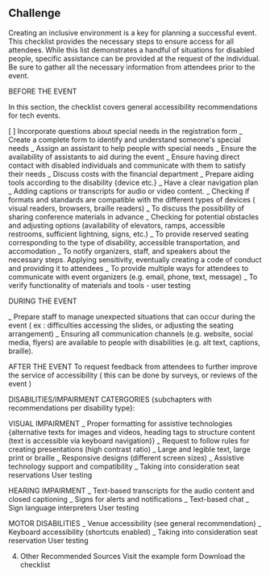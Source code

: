 ## Challenge

Creating an inclusive environment is a key for planning a successful event. This checklist provides the necessary steps to ensure access for all attendees. While this list demonstrates a handful of situations for disabled people, specific assistance can be provided at the request of the individual. Be sure to gather all the necessary information from attendees prior to the event.

BEFORE THE EVENT

In this section, the checklist covers general accessibility recommendations for tech events. 

[ ] Incorporate questions about special needs in the registration form
_ Create a complete form to identify and understand someone's special needs
_ Assign an assistant to help people with special needs 
_ Ensure the availability of assistants to aid during the event
_ Ensure having direct contact with disabled individuals and communicate with them to satisfy their needs
_ Discuss costs with the financial department
_ Prepare aiding tools according to the disability {device etc.}
_ Have a clear navigation plan
_ Adding captions or transcripts for audio or video content.
_ Checking if formats and standards are compatible with the different types of devices ( visual readers, browsers, braille readers)
_ To discuss the possibility of sharing conference materials in advance 
_ Checking for potential obstacles and adjusting options (availability of elevators, ramps, accessible restrooms, sufficient lightning, signs, etc.)
_ To provide reserved seating corresponding to the type of disability, accessible transportation, and accomodation
_ To notify organizers, staff, and speakers about the necessary steps. Applying sensitivity, eventually creating a code of conduct and providing it to attendees 
_ To provide multiple ways for attendees to communicate with event organizers (e.g. email, phone, text, message)
_ To verify functionality of materials and tools - user testing 


DURING THE EVENT

_ Prepare staff to manage unexpected situations that can occur during the event ( ex : difficulties accessing the slides, or adjusting the seating arrangement) 
_ Ensuring all communication channels (e.g. website, social media, flyers) are available to people with disabilities (e.g. alt text, captions, braille).

AFTER THE EVENT
To request feedback from attendees to further improve the service of accessibility ( this can be done by surveys, or reviews of the event )

DISABILITIES/IMPAIRMENT CATERGORIES {subchapters with recommendations per disability type}:

VISUAL IMPAIRMENT 
_ Proper formatting for assistive technologies {alternative texts for images and videos, heading tags to structure content (text is accessible via keyboard navigation)}
_ Request to follow rules for creating presentations (high contrast ratio)
_ Large and legible text, large print or braille
_ Responsive designs (different screen sizes)
_ Assistive technology support and compatibility
_ Taking into consideration seat reservations
User testing

HEARING IMPAIRMENT
_ Text-based transcripts for the audio content and closed captioning
_ Signs for alerts and notifications
_ Text-based chat
_ Sign language interpreters
User testing

MOTOR DISABILITIES 
_ Venue accessibility (see general recommendation)
_ Keyboard accessibility (shortcuts enabled)
_ Taking into consideration seat reservation
User testing


4. Other Recommended Sources
Visit the example form
Download the checklist

